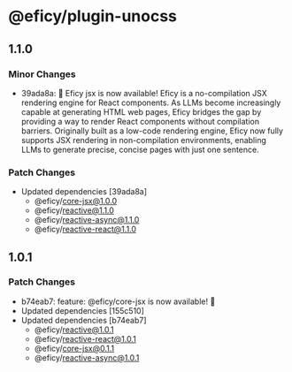 # @eficy/plugin-unocss

## 1.1.0

### Minor Changes

- 39ada8a: 🎉 Eficy jsx is now available! Eficy is a no-compilation JSX rendering engine for React components. As LLMs become increasingly capable at generating HTML web pages, Eficy bridges the gap by providing a way to render React components without compilation barriers. Originally built as a low-code rendering engine, Eficy now fully supports JSX rendering in non-compilation environments, enabling LLMs to generate precise, concise pages with just one sentence.

### Patch Changes

- Updated dependencies [39ada8a]
  - @eficy/core-jsx@1.0.0
  - @eficy/reactive@1.1.0
  - @eficy/reactive-async@1.1.0
  - @eficy/reactive-react@1.1.0

## 1.0.1

### Patch Changes

- b74eab7: feature: @eficy/core-jsx is now available! 🎉
- Updated dependencies [155c510]
- Updated dependencies [b74eab7]
  - @eficy/reactive@1.0.1
  - @eficy/reactive-react@1.0.1
  - @eficy/core-jsx@0.1.1
  - @eficy/reactive-async@1.0.1
